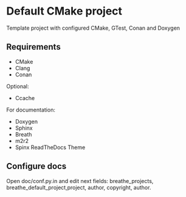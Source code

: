 # Default CMake project

Template project with configured CMake, GTest, Conan and Doxygen

## Requirements
* CMake
* Clang
* Conan

Optional:
* Ccache

For documentation:
* Doxygen
* Sphinx
* Breath
* m2r2
* Spinx ReadTheDocs Theme

## Configure docs
Open doc/conf.py.in and edit next fields: breathe_projects, breathe_default_project,project, author, copyright, author.

